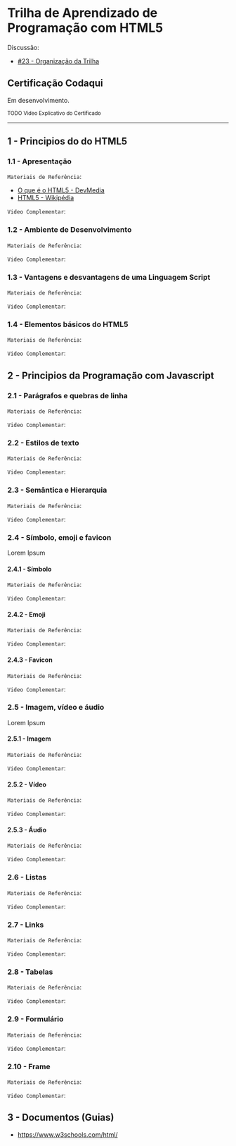 # Trilha de Aprendizado de Programação com HTML5

Discussão:

- [#23 - Organização da Trilha](https://github.com/codaqui/institucional/issues/23)

## Certificação Codaqui

Em desenvolvimento.

<small> TODO Video Explicativo do Certificado </small>

---

## 1 - Principios do do HTML5

### 1.1 - Apresentação

`Materiais de Referência`:

- [O que é o HTML5 - DevMedia](https://www.devmedia.com.br/o-que-e-o-html5/25820)
- [HTML5 - Wikipédia](https://pt.wikipedia.org/wiki/HTML5)

`Video Complementar`:

### 1.2 - Ambiente de Desenvolvimento 

`Materiais de Referência`:

`Video Complementar`:

### 1.3 - Vantagens e desvantagens de uma Linguagem Script 

`Materiais de Referência`:

`Video Complementar`:

### 1.4 - Elementos básicos do HTML5

`Materiais de Referência`:

`Video Complementar`:


## 2 - Principios da Programação com Javascript

### 2.1 - Parágrafos e quebras de linha

`Materiais de Referência`:

`Video Complementar`:

### 2.2 - Estilos de texto

`Materiais de Referência`:

`Video Complementar`:

### 2.3 - Semântica e Hierarquia

`Materiais de Referência`:

`Video Complementar`:

### 2.4 - Símbolo, emoji e favicon

Lorem Ipsum

#### 2.4.1 - Símbolo

`Materiais de Referência`:

`Video Complementar`:

#### 2.4.2 - Emoji

`Materiais de Referência`:

`Video Complementar`:

#### 2.4.3 - Favicon

`Materiais de Referência`:

`Video Complementar`:

### 2.5 - Imagem, vídeo e áudio

Lorem Ipsum

#### 2.5.1 - Imagem

`Materiais de Referência`:

`Video Complementar`:

#### 2.5.2 - Vídeo

`Materiais de Referência`:

`Video Complementar`:

#### 2.5.3 - Áudio

`Materiais de Referência`:

`Video Complementar`:

### 2.6 - Listas

`Materiais de Referência`:

`Video Complementar`:

### 2.7 - Links

`Materiais de Referência`:

`Video Complementar`:

### 2.8 - Tabelas

`Materiais de Referência`:

`Video Complementar`:

### 2.9 - Formulário

`Materiais de Referência`:

`Video Complementar`:

### 2.10 - Frame

`Materiais de Referência`:

`Video Complementar`:

## 3 - Documentos (Guias)

- https://www.w3schools.com/html/
